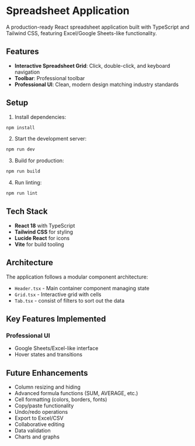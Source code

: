 # Spreadsheet Application

A production-ready React spreadsheet application built with TypeScript and Tailwind CSS, featuring Excel/Google Sheets-like functionality.

## Features

- **Interactive Spreadsheet Grid**: Click, double-click, and keyboard navigation
- **Toolbar**: Professional toolbar
- **Professional UI**: Clean, modern design matching industry standards

## Setup

1. Install dependencies:

```bash
npm install
```

2. Start the development server:

```bash
npm run dev
```

3. Build for production:

```bash
npm run build
```

4. Run linting:

```bash
npm run lint
```

## Tech Stack

- **React 18** with TypeScript
- **Tailwind CSS** for styling
- **Lucide React** for icons
- **Vite** for build tooling

## Architecture

The application follows a modular component architecture:

- `Header.tsx` - Main container component managing state
- `Grid.tsx` - Interactive grid with cells
- `Tab.tsx` - consist of filters to sort out the data

## Key Features Implemented

### Professional UI

- Google Sheets/Excel-like interface
- Hover states and transitions

## Future Enhancements

- Column resizing and hiding
- Advanced formula functions (SUM, AVERAGE, etc.)
- Cell formatting (colors, borders, fonts)
- Copy/paste functionality
- Undo/redo operations
- Export to Excel/CSV
- Collaborative editing
- Data validation
- Charts and graphs
